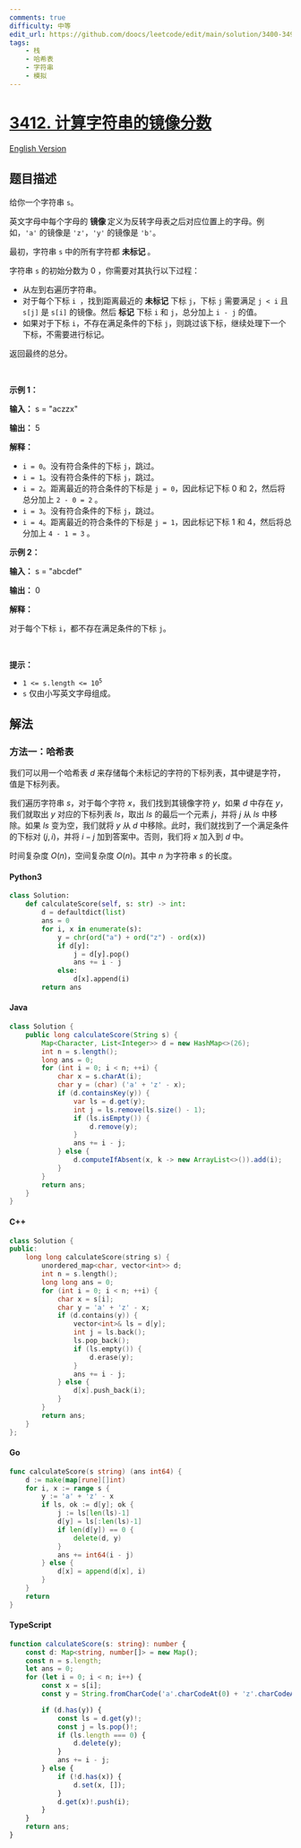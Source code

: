 ```yaml
---
comments: true
difficulty: 中等
edit_url: https://github.com/doocs/leetcode/edit/main/solution/3400-3499/3412.Find%20Mirror%20Score%20of%20a%20String/README.md
tags:
    - 栈
    - 哈希表
    - 字符串
    - 模拟
---
```


<!-- problem:start -->

# [3412. 计算字符串的镜像分数](https://leetcode.cn/problems/find-mirror-score-of-a-string)

[English Version](/solution/3400-3499/3412.Find%20Mirror%20Score%20of%20a%20String/README_EN.md)

## 题目描述

<!-- description:start -->

<p>给你一个字符串 <code>s</code>。</p>

<p>英文字母中每个字母的&nbsp;<strong>镜像&nbsp;</strong>定义为反转字母表之后对应位置上的字母。例如，<code>'a'</code> 的镜像是 <code>'z'</code>，<code>'y'</code> 的镜像是 <code>'b'</code>。</p>

<p>最初，字符串 <code>s</code> 中的所有字符都&nbsp;<strong>未标记&nbsp;</strong>。</p>

<p>字符串 <code>s</code>&nbsp;的初始分数为 0 ，你需要对其执行以下过程：</p>

<ul>
	<li>从左到右遍历字符串。</li>
	<li>对于每个下标&nbsp;<code>i&nbsp;</code>，找到距离最近的&nbsp;<strong>未标记</strong> 下标&nbsp;<code>j</code>，下标 <code>j</code> 需要满足&nbsp;<code>j &lt; i</code> 且 <code>s[j]</code> 是 <code>s[i]</code> 的镜像。然后&nbsp;<strong>标记</strong> 下标&nbsp;<code>i</code> 和 <code>j</code>，总分加上&nbsp;<code>i - j</code>&nbsp;的值。</li>
	<li>如果对于下标&nbsp;<code>i</code>，不存在满足条件的下标&nbsp;<code>j</code>，则跳过该下标，继续处理下一个下标，不需要进行标记。</li>
</ul>

<p>返回最终的总分。</p>

<p>&nbsp;</p>

<p><strong class="example">示例 1：</strong></p>

<div class="example-block">
<p><strong>输入：</strong> <span class="example-io">s = "aczzx"</span></p>

<p><strong>输出：</strong> <span class="example-io">5</span></p>

<p><strong>解释：</strong></p>

<ul>
	<li><code>i = 0</code>。没有符合条件的下标&nbsp;<code>j</code>，跳过。</li>
	<li><code>i = 1</code>。没有符合条件的下标&nbsp;<code>j</code>，跳过。</li>
	<li><code>i = 2</code>。距离最近的符合条件的下标是 <code>j = 0</code>，因此标记下标&nbsp;0 和 2，然后将总分加上&nbsp;<code>2 - 0 = 2</code>&nbsp;。</li>
	<li><code>i = 3</code>。没有符合条件的下标&nbsp;<code>j</code>，跳过。</li>
	<li><code>i = 4</code>。距离最近的符合条件的下标是 <code>j = 1</code>，因此标记下标&nbsp;1 和 4，然后将总分加上&nbsp;<code>4 - 1 = 3</code>&nbsp;。</li>
</ul>
</div>

<p><strong class="example">示例 2：</strong></p>

<div class="example-block">
<p><strong>输入：</strong> <span class="example-io">s = "abcdef"</span></p>

<p><strong>输出：</strong> <span class="example-io">0</span></p>

<p><strong>解释：</strong></p>

<p>对于每个下标&nbsp;<code>i</code>，都不存在满足条件的下标&nbsp;<code>j</code>。</p>
</div>

<p>&nbsp;</p>

<p><strong>提示：</strong></p>

<ul>
	<li><code>1 &lt;= s.length &lt;= 10<sup>5</sup></code></li>
	<li><code>s</code> 仅由小写英文字母组成。</li>
</ul>

<!-- description:end -->

## 解法

<!-- solution:start -->

### 方法一：哈希表

我们可以用一个哈希表 $\textit{d}$ 来存储每个未标记的字符的下标列表，其中键是字符，值是下标列表。

我们遍历字符串 $\textit{s}$，对于每个字符 $\textit{x}$，我们找到其镜像字符 $\textit{y}$，如果 $\textit{d}$ 中存在 $\textit{y}$，我们就取出 $\textit{y}$ 对应的下标列表 $\textit{ls}$，取出 $\textit{ls}$ 的最后一个元素 $\textit{j}$，并将 $\textit{j}$ 从 $\textit{ls}$ 中移除。如果 $\textit{ls}$ 变为空，我们就将 $\textit{y}$ 从 $\textit{d}$ 中移除。此时，我们就找到了一个满足条件的下标对 $(\textit{j}, \textit{i})$，并将 $\textit{i} - \textit{j}$ 加到答案中。否则，我们将 $\textit{x}$ 加入到 $\textit{d}$ 中。

时间复杂度 $O(n)$，空间复杂度 $O(n)$。其中 $n$ 为字符串 $\textit{s}$ 的长度。

<!-- tabs:start -->

#### Python3

```python
class Solution:
    def calculateScore(self, s: str) -> int:
        d = defaultdict(list)
        ans = 0
        for i, x in enumerate(s):
            y = chr(ord("a") + ord("z") - ord(x))
            if d[y]:
                j = d[y].pop()
                ans += i - j
            else:
                d[x].append(i)
        return ans
```

#### Java

```java
class Solution {
    public long calculateScore(String s) {
        Map<Character, List<Integer>> d = new HashMap<>(26);
        int n = s.length();
        long ans = 0;
        for (int i = 0; i < n; ++i) {
            char x = s.charAt(i);
            char y = (char) ('a' + 'z' - x);
            if (d.containsKey(y)) {
                var ls = d.get(y);
                int j = ls.remove(ls.size() - 1);
                if (ls.isEmpty()) {
                    d.remove(y);
                }
                ans += i - j;
            } else {
                d.computeIfAbsent(x, k -> new ArrayList<>()).add(i);
            }
        }
        return ans;
    }
}
```

#### C++

```cpp
class Solution {
public:
    long long calculateScore(string s) {
        unordered_map<char, vector<int>> d;
        int n = s.length();
        long long ans = 0;
        for (int i = 0; i < n; ++i) {
            char x = s[i];
            char y = 'a' + 'z' - x;
            if (d.contains(y)) {
                vector<int>& ls = d[y];
                int j = ls.back();
                ls.pop_back();
                if (ls.empty()) {
                    d.erase(y);
                }
                ans += i - j;
            } else {
                d[x].push_back(i);
            }
        }
        return ans;
    }
};
```

#### Go

```go
func calculateScore(s string) (ans int64) {
	d := make(map[rune][]int)
	for i, x := range s {
		y := 'a' + 'z' - x
		if ls, ok := d[y]; ok {
			j := ls[len(ls)-1]
			d[y] = ls[:len(ls)-1]
			if len(d[y]) == 0 {
				delete(d, y)
			}
			ans += int64(i - j)
		} else {
			d[x] = append(d[x], i)
		}
	}
	return
}
```

#### TypeScript

```ts
function calculateScore(s: string): number {
    const d: Map<string, number[]> = new Map();
    const n = s.length;
    let ans = 0;
    for (let i = 0; i < n; i++) {
        const x = s[i];
        const y = String.fromCharCode('a'.charCodeAt(0) + 'z'.charCodeAt(0) - x.charCodeAt(0));

        if (d.has(y)) {
            const ls = d.get(y)!;
            const j = ls.pop()!;
            if (ls.length === 0) {
                d.delete(y);
            }
            ans += i - j;
        } else {
            if (!d.has(x)) {
                d.set(x, []);
            }
            d.get(x)!.push(i);
        }
    }
    return ans;
}
```

<!-- tabs:end -->

<!-- solution:end -->

<!-- problem:end -->
